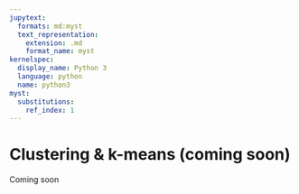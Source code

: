 ```yaml
---
jupytext:
  formats: md:myst
  text_representation:
    extension: .md
    format_name: myst
kernelspec:
  display_name: Python 3
  language: python
  name: python3
myst:
  substitutions:
    ref_index: 1
---
```


# <i class="fas fa-book fa-fw"></i> Clustering & k-means (coming soon)

Coming soon
